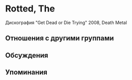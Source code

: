 # Rotted, The

Дискография
"Get Dead or Die Trying" 2008, Death Metal

## Отношения с другими группами


## Обсуждения


## Упоминания

